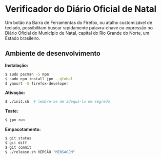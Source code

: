 # Verificador do Diário Oficial de Natal

Um botão na Barra de Ferramentas do Firefox, ou atalho customizável de teclado, possibilitam buscar rapidamente palavra-chave ou expressão no Diário Oficial do Município de Natal, capital do Rio Grande do Norte, um Estado brasileiro.

## Ambiente de desenvolvimento

**Instalação:**

```sh
$ sudo pacman -S npm
$ sudo npm install jpm --global
$ yaourt -S firefox-developer
```

**Ativação:**

```sh
$ ./init.sh  # lembre-se de adequá-lo em segredo
```

**Teste:**

```sh
$ jpm run
```

**Empacotamento:**
```sh
$ git status
$ git diff
$ git commit
$ ./release.sh VERSÃO "MENSAGEM"
```
